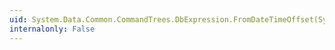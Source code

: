 ```yaml
---
uid: System.Data.Common.CommandTrees.DbExpression.FromDateTimeOffset(System.Nullable{System.DateTimeOffset})
internalonly: False
---
```

